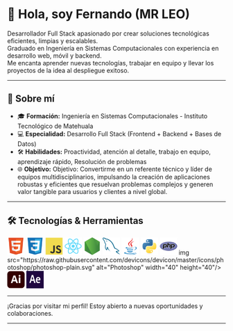 # 👋 Hola, soy Fernando (MR LEO)

Desarrollador Full Stack apasionado por crear soluciones tecnológicas eficientes, limpias y escalables.  
Graduado en Ingeniería en Sistemas Computacionales con experiencia en desarrollo web, móvil y backend.  
Me encanta aprender nuevas tecnologías, trabajar en equipo y llevar los proyectos de la idea al despliegue exitoso.

---

## 🚀 Sobre mí

- 🎓 **Formación:** Ingeniería en Sistemas Computacionales - Instituto Tecnológico de Matehuala  
- 💻 **Especialidad:** Desarrollo Full Stack (Frontend + Backend + Bases de Datos)  
- 🛠️ **Habilidades:** Proactividad, atención al detalle, trabajo en equipo, aprendizaje rápido, Resolución de problemas 
- 🌐 **Objetivo:** Objetivo: Convertirme en un referente técnico y líder de equipos multidisciplinarios, impulsando la creación de aplicaciones robustas y eficientes que resuelvan problemas complejos y generen valor tangible para usuarios y clientes a nivel global. 

---

## 🛠️ Tecnologías & Herramientas

<p>
  <img src="https://raw.githubusercontent.com/devicons/devicon/master/icons/html5/html5-original.svg" alt="HTML5" width="40" height="40"/>
  <img src="https://raw.githubusercontent.com/devicons/devicon/master/icons/css3/css3-original.svg" alt="CSS3" width="40" height="40"/>
  <img src="https://raw.githubusercontent.com/devicons/devicon/master/icons/javascript/javascript-original.svg" alt="JavaScript" width="40" height="40"/>
  <img src="https://raw.githubusercontent.com/devicons/devicon/master/icons/react/react-original.svg" alt="React" width="40" height="40"/>
  <img src="https://raw.githubusercontent.com/devicons/devicon/master/icons/nodejs/nodejs-original.svg" alt="NodeJS" width="40" height="40"/>
  <img src="https://raw.githubusercontent.com/devicons/devicon/master/icons/mysql/mysql-original.svg" alt="MySQL" width="40" height="40"/>
  <img src="https://raw.githubusercontent.com/devicons/devicon/master/icons/java/java-original.svg" alt="Java" width="40" height="40"/>
  <img src="https://raw.githubusercontent.com/devicons/devicon/master/icons/python/python-original.svg" alt="Python" width="40" height="40"/>
   <img src="https://raw.githubusercontent.com/devicons/devicon/master/icons/php/php-original.svg" alt="PHP" width="40" height="40"/>
  img src="https://raw.githubusercontent.com/devicons/devicon/master/icons/photoshop/photoshop-plain.svg" alt="Photoshop" width="40" height="40"/>
  <img src="https://raw.githubusercontent.com/devicons/devicon/master/icons/illustrator/illustrator-plain.svg" alt="Illustrator" width="40" height="40"/>
  <img src="https://raw.githubusercontent.com/devicons/devicon/master/icons/aftereffects/aftereffects-plain.svg" alt="After Effects" width="40" height="40"/>
</p>

---

¡Gracias por visitar mi perfil! Estoy abierto a nuevas oportunidades y colaboraciones.

---
